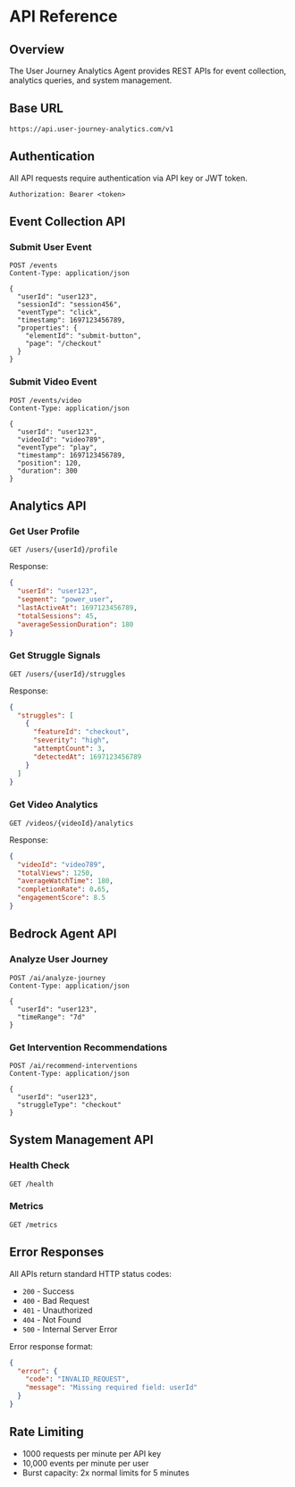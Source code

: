 # API Reference

## Overview

The User Journey Analytics Agent provides REST APIs for event collection, analytics queries, and system management.

## Base URL
```
https://api.user-journey-analytics.com/v1
```

## Authentication
All API requests require authentication via API key or JWT token.

```http
Authorization: Bearer <token>
```

## Event Collection API

### Submit User Event
```http
POST /events
Content-Type: application/json

{
  "userId": "user123",
  "sessionId": "session456", 
  "eventType": "click",
  "timestamp": 1697123456789,
  "properties": {
    "elementId": "submit-button",
    "page": "/checkout"
  }
}
```

### Submit Video Event
```http
POST /events/video
Content-Type: application/json

{
  "userId": "user123",
  "videoId": "video789",
  "eventType": "play",
  "timestamp": 1697123456789,
  "position": 120,
  "duration": 300
}
```

## Analytics API

### Get User Profile
```http
GET /users/{userId}/profile
```

Response:
```json
{
  "userId": "user123",
  "segment": "power_user",
  "lastActiveAt": 1697123456789,
  "totalSessions": 45,
  "averageSessionDuration": 180
}
```

### Get Struggle Signals
```http
GET /users/{userId}/struggles
```

Response:
```json
{
  "struggles": [
    {
      "featureId": "checkout",
      "severity": "high",
      "attemptCount": 3,
      "detectedAt": 1697123456789
    }
  ]
}
```

### Get Video Analytics
```http
GET /videos/{videoId}/analytics
```

Response:
```json
{
  "videoId": "video789",
  "totalViews": 1250,
  "averageWatchTime": 180,
  "completionRate": 0.65,
  "engagementScore": 8.5
}
```

## Bedrock Agent API

### Analyze User Journey
```http
POST /ai/analyze-journey
Content-Type: application/json

{
  "userId": "user123",
  "timeRange": "7d"
}
```

### Get Intervention Recommendations
```http
POST /ai/recommend-interventions
Content-Type: application/json

{
  "userId": "user123",
  "struggleType": "checkout"
}
```

## System Management API

### Health Check
```http
GET /health
```

### Metrics
```http
GET /metrics
```

## Error Responses

All APIs return standard HTTP status codes:

- `200` - Success
- `400` - Bad Request
- `401` - Unauthorized
- `404` - Not Found
- `500` - Internal Server Error

Error response format:
```json
{
  "error": {
    "code": "INVALID_REQUEST",
    "message": "Missing required field: userId"
  }
}
```

## Rate Limiting

- 1000 requests per minute per API key
- 10,000 events per minute per user
- Burst capacity: 2x normal limits for 5 minutes